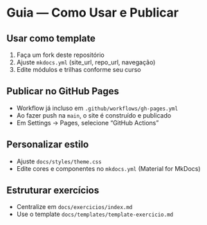 # Guia — Como Usar e Publicar

## Usar como template
1. Faça um fork deste repositório
2. Ajuste `mkdocs.yml` (site_url, repo_url, navegação)
3. Edite módulos e trilhas conforme seu curso

## Publicar no GitHub Pages
- Workflow já incluso em `.github/workflows/gh-pages.yml`
- Ao fazer push na `main`, o site é construído e publicado
- Em Settings → Pages, selecione “GitHub Actions”

## Personalizar estilo
- Ajuste `docs/styles/theme.css`
- Edite cores e componentes no `mkdocs.yml` (Material for MkDocs)

## Estruturar exercícios
- Centralize em `docs/exercicios/index.md`
- Use o template `docs/templates/template-exercicio.md`

